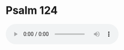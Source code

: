 # Psalm 124

<audio controls>
  <source src="https://openbible.com/audio/hays/BSB_19_Psa_124_H.mp3" type="audio/mp3" />
  <a href="https://openbible.com/audio/hays/BSB_19_Psa_124_H.mp3" download="https://openbible.com/audio/hays/BSB_19_Psa_124_H.mp3">Download MP3 audio</a>.
</audio>

<!--@include: @/bible/translations/bsb/19_psa/verses/124.md-->